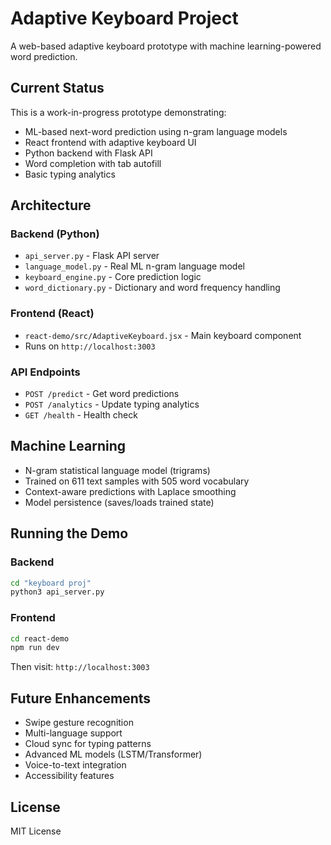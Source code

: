 # Adaptive Keyboard Project

A web-based adaptive keyboard prototype with machine learning-powered word prediction.

## Current Status

This is a work-in-progress prototype demonstrating:
- ML-based next-word prediction using n-gram language models
- React frontend with adaptive keyboard UI
- Python backend with Flask API
- Word completion with tab autofill
- Basic typing analytics

## Architecture

### Backend (Python)
- `api_server.py` - Flask API server
- `language_model.py` - Real ML n-gram language model
- `keyboard_engine.py` - Core prediction logic
- `word_dictionary.py` - Dictionary and word frequency handling

### Frontend (React)
- `react-demo/src/AdaptiveKeyboard.jsx` - Main keyboard component
- Runs on `http://localhost:3003`

### API Endpoints
- `POST /predict` - Get word predictions
- `POST /analytics` - Update typing analytics
- `GET /health` - Health check

## Machine Learning

- N-gram statistical language model (trigrams)
- Trained on 611 text samples with 505 word vocabulary
- Context-aware predictions with Laplace smoothing
- Model persistence (saves/loads trained state)

## Running the Demo

### Backend
```bash
cd "keyboard proj"
python3 api_server.py
```

### Frontend
```bash
cd react-demo
npm run dev
```

Then visit: `http://localhost:3003`

## Future Enhancements

- Swipe gesture recognition
- Multi-language support
- Cloud sync for typing patterns
- Advanced ML models (LSTM/Transformer)
- Voice-to-text integration
- Accessibility features

## License

MIT License
